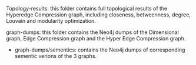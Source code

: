 
Topology-results: this folder contains full topological results of the Hyperedge Compression graph, including closeness, betweenness, degree, Louvain and modularity optimization.

graph-dumps: this folder contains the Neo4j dumps of the Dimensional graph, Edge Compression graph and the Hyper Edge Compression graph.
- graph-dumps/sementics: contains the Neo4j dumps of corresponding sementic verions of the 3 graphs.